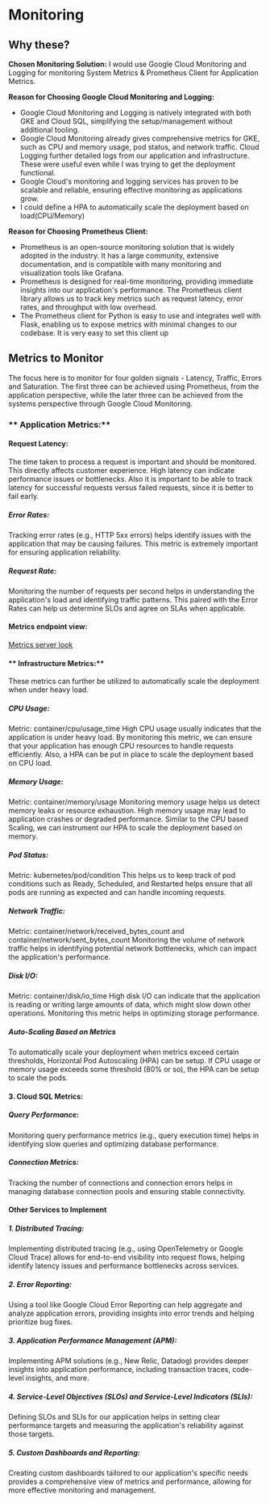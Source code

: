 # **Monitoring**

## **Why these?**

**Chosen Monitoring Solution:** 
  I would use Google Cloud Monitoring and Logging for monitoring System Metrics & Prometheus Client for Application Metrics.

**Reason for Choosing Google Cloud Monitoring and Logging:**
- Google Cloud Monitoring and Logging is natively integrated with both GKE and Cloud SQL, simplifying the setup/management without additional tooling.
- Google Cloud Monitoring already gives comprehensive metrics for GKE, such as CPU and memory usage, pod status, and network traffic. Cloud Logging further detailed logs from our application and infrastructure. These were useful even while I was trying to get the deployment functional.
- Google Cloud's monitoring and logging services has proven to be scalable and reliable, ensuring effective monitoring as applications grow.
- I could define a HPA to automatically scale the deployment based on load(CPU/Memory)


**Reason for Choosing Prometheus Client:**
 - Prometheus is an open-source monitoring solution that is widely adopted in the industry. It has a large community, extensive documentation, and is compatible with many monitoring and visualization tools like Grafana.
 - Prometheus is designed for real-time monitoring, providing immediate insights into our application's performance. The Prometheus client library allows us to track key metrics such as request latency, error rates, and throughput with low overhead.
 - The Prometheus client for Python is easy to use and integrates well with Flask, enabling us to expose metrics with minimal changes to our codebase. It is very easy to set this client up

## **Metrics to Monitor**
The focus here is to monitor for four golden signals -  Latency, Traffic, Errors and Saturation. The first three can be achieved using Prometheus, from the application perspective, while the later three can be achieved from the systems perspective through Google Cloud Monitoring.
### ** Application Metrics:**

#### Request Latency:
The time taken to process a request is important and should be monitored. This directly affects customer experience. High latency can indicate performance issues or bottlenecks. Also it is important to be able to track latency for successful requests versus failed requests, since it is better to fail early. 

##### Error Rates:
Tracking error rates (e.g., HTTP 5xx errors) helps identify issues with the application that may be causing failures. This metric is extremely important for ensuring application reliability.

##### Request Rate:
Monitoring the number of requests per second helps in understanding the application's load and identifying traffic patterns. This paired with the Error Rates can help us determine SLOs and agree on SLAs when applicable.

#### Metrics endpoint view:
[Metrics server look](https://github.com/neerajasridhar1992/helloworldflask/blob/main/metrics-endpoint.png)

#### ** Infrastructure Metrics:**
These metrics can further be utilized to automatically scale the deployment when under heavy load.
##### CPU Usage:
Metric: container/cpu/usage_time
High CPU usage usually indicates that the application is under heavy load. By monitoring this metric, we can ensure that your application has enough CPU resources to handle requests efficiently. Also, a HPA can be put in place to scale the deployment based on CPU load.

##### Memory Usage:
Metric: container/memory/usage
Monitoring memory usage helps us detect memory leaks or resource exhaustion. High memory usage may lead to application crashes or degraded performance. Similar to the CPU based Scaling, we can instrument our HPA to scale the deployment based on memory.

##### Pod Status:
Metric: kubernetes/pod/condition
This helps us to keep track of pod conditions such as Ready, Scheduled, and Restarted helps ensure that all pods are running as expected and can handle incoming requests.

##### Network Traffic:
Metric: container/network/received_bytes_count and container/network/sent_bytes_count
Monitoring the volume of network traffic helps in identifying potential network bottlenecks, which can impact the application's performance.

##### Disk I/O:
Metric: container/disk/io_time
High disk I/O can indicate that the application is reading or writing large amounts of data, which might slow down other operations. Monitoring this metric helps in optimizing storage performance.

##### Auto-Scaling Based on Metrics
To automatically scale your deployment when metrics exceed certain thresholds,  Horizontal Pod Autoscaling (HPA) can be setup. If CPU usage or memory usage exceeds some threshold (80% or so), the HPA can be setup to scale the pods. 


#### **3. Cloud SQL Metrics:**

##### Query Performance:
Monitoring query performance metrics (e.g., query execution time) helps in identifying slow queries and optimizing database performance.

##### Connection Metrics:
Tracking the number of connections and connection errors helps in managing database connection pools and ensuring stable connectivity.

#### Other Services to Implement
##### 1. Distributed Tracing:
Implementing distributed tracing (e.g., using OpenTelemetry or Google Cloud Trace) allows for end-to-end visibility into request flows, helping identify latency issues and performance bottlenecks across services.

##### 2. Error Reporting:
Using a tool like Google Cloud Error Reporting can help aggregate and analyze application errors, providing insights into error trends and helping prioritize bug fixes.

##### 3. Application Performance Management (APM):
Implementing APM solutions (e.g., New Relic, Datadog) provides deeper insights into application performance, including transaction traces, code-level insights, and more.

##### 4. Service-Level Objectives (SLOs) and Service-Level Indicators (SLIs):
Defining SLOs and SLIs for our application helps in setting clear performance targets and measuring the application's reliability against those targets.

##### 5. Custom Dashboards and Reporting:
Creating custom dashboards tailored to our application's specific needs provides a comprehensive view of metrics and performance, allowing for more effective monitoring and management.
